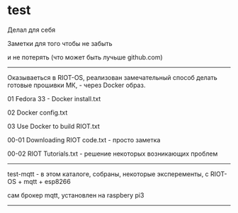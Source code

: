 # test

Делал для себя

Заметки для того чтобы не забыть

и не потерять (что может быть лучьше github.com)

**********************************************************************************************************
Оказываеться в RIOT-OS, реализован замечательный способ делать готовые прошивки МК, - через Docker образ.

01 Fedora 33 - Docker install.txt

02 Docker config.txt

03 Use Docker to build RIOT.txt


00-01 Downloading RIOT code.txt - просто заметка

00-02 RIOT Tutorials.txt        - решение некоторых возникающих проблем

**********************************************************************************************************

test-mqtt - в этом каталоге, собраны, некоторые эксперементы, с RIOT-OS + mqtt + esp8266 

сам брокер mqtt, установлен на raspbery pi3

**********************************************************************************************************
